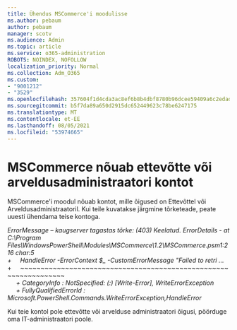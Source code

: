 ```yaml
---
title: Ühendus MSCommerce'i moodulisse
ms.author: pebaum
author: pebaum
manager: scotv
ms.audience: Admin
ms.topic: article
ms.service: o365-administration
ROBOTS: NOINDEX, NOFOLLOW
localization_priority: Normal
ms.collection: Adm_O365
ms.custom:
- "9001212"
- "3529"
ms.openlocfilehash: 357604f1d4cda3ac8ef6b8b4dbf8780b96dcee59409a6c2edad4a84d6adda62a
ms.sourcegitcommit: b5f7da89a650d2915dc652449623c78be6247175
ms.translationtype: MT
ms.contentlocale: et-EE
ms.lasthandoff: 08/05/2021
ms.locfileid: "53974665"
---
```

# <a name="mscommerce-requires-a-company-or-billing-administrator-account"></a>MSCommerce nõuab ettevõtte või arveldusadministraatori kontot

MSCommerce'i moodul nõuab kontot, mille õigused on Ettevõttel või Arveldusadministraatoril. Kui teile kuvatakse järgmine tõrketeade, peate uuesti ühendama teise kontoga.

*ErrorMessage – kaugserver tagastas tõrke: (403) Keelatud. ErrorDetails - at C:\Program Files\WindowsPowerShell\Modules\MSCommerce\1.2\MSCommerce.psm1:216 char:5*<br>
*+&nbsp;&nbsp;&nbsp;&nbsp;&nbsp;HandleError -ErrorContext $_ -CustomErrorMessage "Failed to retri ...*<br>
\+&nbsp;&nbsp;&nbsp;&nbsp;&nbsp;~~~~~~~~~~~~~~~~~~~~~~~~~~~~~~~~~~~~~~~~~~~~~~~~~~~~~~~~~~~~~~~~~<br>
&nbsp;&nbsp;&nbsp;&nbsp;&nbsp;*+ CategoryInfo : NotSpecified: (:) [Write-Error], WriteErrorException*<br>
&nbsp;&nbsp;&nbsp;&nbsp;&nbsp;*+ FullyQualifiedErrorId : Microsoft.PowerShell.Commands.WriteErrorException,HandleError*

Kui teie kontol pole ettevõtte või arvelduse administraatori õigusi, pöörduge oma IT-administraatori poole.
